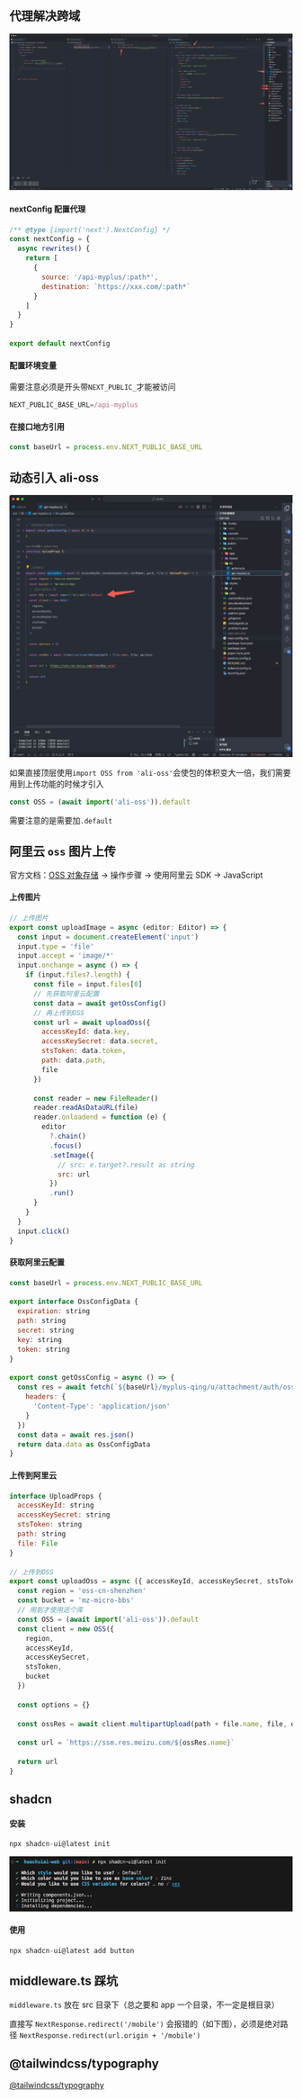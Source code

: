 ## 代理解决跨域

![alt text](image-10.png)

#### nextConfig 配置代理

```js
/** @type {import('next').NextConfig} */
const nextConfig = {
  async rewrites() {
    return [
      {
        source: '/api-myplus/:path*',
        destination: `https://xxx.com/:path*`
      }
    ]
  }
}

export default nextConfig
```

#### 配置环境变量

需要注意必须是开头带`NEXT_PUBLIC_`才能被访问

```js
NEXT_PUBLIC_BASE_URL=/api-myplus
```

#### 在接口地方引用

```js
const baseUrl = process.env.NEXT_PUBLIC_BASE_URL
```

## 动态引入 ali-oss

![alt text](image-11.png)

如果直接顶层使用`import OSS from 'ali-oss'`会使包的体积变大一倍，我们需要用到上传功能的时候才引入

```js
const OSS = (await import('ali-oss')).default
```

需要注意的是需要加`.default`

## 阿里云 `oss` 图片上传

官方文档：[OSS 对象存储](https://help.aliyun.com/zh/oss/user-guide/simple-upload?spm=a2c4g.11186623.0.0.65f86f4fRX1rhR#6ee9b6b0be6on) -> 操作步骤 -> 使用阿里云 SDK -> JavaScript

#### 上传图片

```js
// 上传图片
export const uploadImage = async (editor: Editor) => {
  const input = document.createElement('input')
  input.type = 'file'
  input.accept = 'image/*'
  input.onchange = async () => {
    if (input.files?.length) {
      const file = input.files[0]
      // 先获取阿里云配置
      const data = await getOssConfig()
      // 再上传到OSS
      const url = await uploadOss({
        accessKeyId: data.key,
        accessKeySecret: data.secret,
        stsToken: data.token,
        path: data.path,
        file
      })

      const reader = new FileReader()
      reader.readAsDataURL(file)
      reader.onloadend = function (e) {
        editor
          ?.chain()
          .focus()
          .setImage({
            // src: e.target?.result as string
            src: url
          })
          .run()
      }
    }
  }
  input.click()
}
```

#### 获取阿里云配置

```js
const baseUrl = process.env.NEXT_PUBLIC_BASE_URL

export interface OssConfigData {
  expiration: string
  path: string
  secret: string
  key: string
  token: string
}

export const getOssConfig = async () => {
  const res = await fetch(`${baseUrl}/myplus-qing/u/attachment/auth/ossSign`, {
    headers: {
      'Content-Type': 'application/json'
    }
  })
  const data = await res.json()
  return data.data as OssConfigData
}
```

#### 上传到阿里云

```js
interface UploadProps {
  accessKeyId: string
  accessKeySecret: string
  stsToken: string
  path: string
  file: File
}

// 上传到OSS
export const uploadOss = async ({ accessKeyId, accessKeySecret, stsToken, path, file }: UploadProps) => {
  const region = 'oss-cn-shenzhen'
  const bucket = 'mz-micro-bbs'
  // 用到才使用这个库
  const OSS = (await import('ali-oss')).default
  const client = new OSS({
    region,
    accessKeyId,
    accessKeySecret,
    stsToken,
    bucket
  })

  const options = {}

  const ossRes = await client.multipartUpload(path + file.name, file, options)

  const url = `https://ssm.res.meizu.com/${ossRes.name}`

  return url
}
```

## shadcn

#### 安装

```js
npx shadcn-ui@latest init
```

![alt text](image-22.png)

#### 使用

```js
npx shadcn-ui@latest add button
```

## middleware.ts 踩坑

`middleware.ts` 放在 src 目录下（总之要和 app 一个目录，不一定是根目录）

直接写 `NextResponse.redirect('/mobile')` 会报错的（如下图），必须是绝对路径 `NextResponse.redirect(url.origin + '/mobile')`

## @tailwindcss/typography

[@tailwindcss/typography](https://github.com/tailwindlabs/tailwindcss-typography?tab=readme-ov-file)
